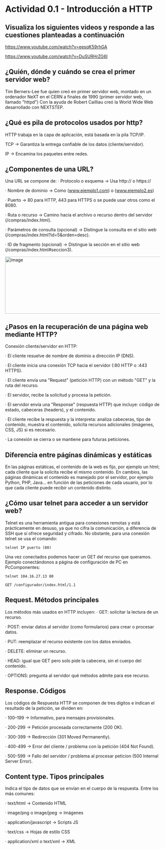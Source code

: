 # Actividad 0.1 - Introducción a HTTP

## Visualiza los siguientes videos y responde a las cuestiones planteadas a continuación
https://www.youtube.com/watch?v=eesqK59rhGA

https://www.youtube.com/watch?v=DuSURHrZG6I

## ¿Quién, dónde y cuándo se crea el primer servidor web?

Tim Berners-Lee fue quien creó en primer servidor web, montado en un ordenador NeXT en el CERN a finales de 1990 (primer servidor web, llamado "httpd")
Con la ayuda de Robert Cailliau creó la World Wide Web desarrollado con NEXTSTEP.

## ¿Qué es pila de protocolos usados por http?

HTTP trabaja en la capa de aplicación, está basada en la pila TCP/IP.

TCP -> Garantiza la entrega confiable de los datos (cliente/servidor).

IP -> Encamina los paquetes entre redes.

## ¿Componentes de una URL?

Una URL se compone de:
· Protocolo o esquema -> Usa http:// o https://

· Nombre de dominio -> Como (www.ejemplo1.com) o (www.ejemplo2.es)

· Puerto -> 80 para HTTP, 443 para HTTPS o se puede usar otros como el 8080.

· Ruta  o recurso -> Camino hacia el archivo o recurso dentro del servidor (/compras/index.html).

· Parámetros de consulta (opcional) -> Distingue la consulta en el sitio web (/compras/index.html?id=5&orden=desc).

· ID de fragmento (opcional) -> Distingue la sección en el sitio web (/compras/index.html#seccion3).

<img width="1707" height="185" alt="image" src="https://github.com/user-attachments/assets/496793ca-e5c8-4c69-8df7-a2755a5d9b1a" />

## ¿Pasos en la recuperación de una página web mediante HTTP?

Conexión cliente/servidor en HTTP:

· El cliente resuelve de nombre de dominio a dirección IP (DNS).

· El cliente inicia una conexión TCP hacia el servidor (:80 HTTP o :443 HTTPS).

· El cliente envía una "Request" (petición HTTP) con un método "GET" y la ruta del recurso.

· El servidor, recibe la solicitud y procesa la petición.

· El servidor envía una "Response" (respuesta HTTP) que incluye: código de estado, cabeceras (headers), y el contenido.

· El cliente recibe la respuesta y la interpreta: analiza cabeceras, tipo de contenido, muestra el contenido, solicita recursos adicionales (imágenes, CSS, JS) si es necesario.

· La conexión se cierra o se mantiene para futuras peticiones.

## Diferencia entre páginas dinámicas y estáticas

En las páginas estáticas, el contenido de la web es fijo, por ejemplo un html; cada cliente que la solicita recibe el mismo contenido.
En cambios, las páginas dinámicas el contenido es manejado por el servidor, por ejemplo Python, PHP, Java... en función de las peticiones de cada usuario, por lo que cada cliente puede recibir un contenido distinto.

## ¿Cómo usar telnet para acceder a un servidor web?

Telnet es una herramienta antigua para conexiones remotas y está prácticamente en desuso, ya que no cifra la comunicación, a diferencia de SSH que sí ofrece seguridad y cifrado.
No obstante, para una conexión telnet se usa el comando:
```
telnet IP puerto (80)
```
Una vez conectados podemos hacer un GET del recurso que queramos.
Ejemplo conectándonos a página de configuración de PC en PcComponentes: 
```
telnet 104.16.27.13 80
```
```
GET /configurador/index.html/1.1
```

## Request. Métodos principales
	
Los métodos más usados en HTTP incluyen:
· GET: solicitar la lectura de un recurso.

· POST: enviar datos al servidor (como formularios) para crear o procesar datos.

· PUT: reemplazar el recurso existente con los datos enviados.

· DELETE: eliminar un recurso.

· HEAD: igual que GET pero solo pide la cabecera, sin el cuerpo del contenido.

· OPTIONS: pregunta al servidor qué métodos admite para ese recurso.

## Response. Códigos

Los códigos de Respuesta HTTP se componen de tres dígitos e indican el resultado de la petición, se dividen en:

· 100–199 -> Informativo, para mensajes provisionales.

· 200-299 -> Petición procesada correctamente (200 OK).

· 300-399 -> Redirección (301 Moved Permanently).

· 400-499 -> Error del cliente / problema con la petición (404 Not Found).

· 500-599 -> Fallo del servidor / problema al procesar peticion (500 Internal Server Error).

## Content type. Tipos principales

Indica el tipo de datos que se envían en el cuerpo de la respuesta. Entre los más comunes:

· text/html → Contenido HTML

· image/png o image/jpeg → Imágenes

· application/javascript → Scripts JS

· text/css → Hojas de estilo CSS

· application/xml o text/xml → XML
